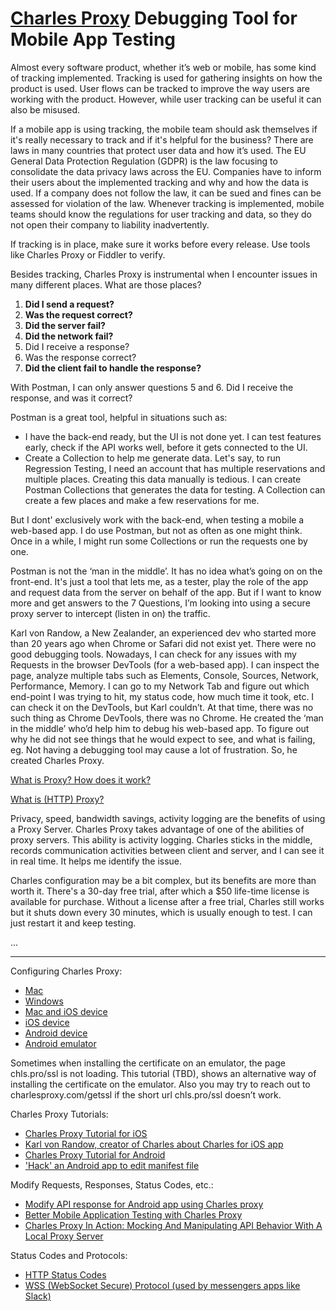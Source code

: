 # [Charles Proxy](https://www.charlesproxy.com/overview/about-charles/) Debugging Tool for Mobile App Testing

Almost every software product, whether it’s web or mobile, has some kind of tracking implemented. Tracking is used for gathering insights on how the product is used. User flows can be tracked to improve the way users are working with the product. However, while user tracking can be useful it can also be misused.

If a mobile app is using tracking, the mobile team should ask themselves if it's really necessary to track and if it's helpful for the business? There are laws in many countries that protect user data and how it’s used. The EU General Data Protection Regulation (GDPR) is the law focusing to consolidate the data privacy laws across the EU. Companies have to inform their users about the implemented tracking and why and how the data is used. If a company does not follow the law, it can be sued and fines can be assessed for violation of the law. Whenever tracking is implemented, mobile teams should know the regulations for user tracking and data, so they do not open their company to liability inadvertently.

If tracking is in place, make sure it works before every release. Use tools like Charles Proxy or Fiddler to verify.

Besides tracking, Charles Proxy is instrumental when I encounter issues in many different places. What are those places?

1. **Did I send a request?**
2. **Was the request correct?**
3. **Did the server fail?**
4. **Did the network fail?**
5. Did I receive a response?
6. Was the response correct?
7. **Did the client fail to handle the response?**

With Postman, I can only answer questions 5 and 6. Did I receive the response, and was it correct? 

Postman is a great tool, helpful in situations such as:
- I have the back-end ready, but the UI is not done yet. I can test features early, check if the API works well, before it gets connected to the UI.
- Create a Collection to help me generate data. Let's say, to run Regression Testing, I need an account that has multiple reservations and multiple places. Creating this data manually is tedious. I can create Postman Collections that generates the data for testing. A Collection can create a few places and make a few reservations for me.

But I dont' exclusively work with the back-end, when testing a mobile a web-based app. I do use Postman, but not as often as one might think. Once in a while, I might run some Collections or run the requests one by one.

Postman is not the ‘man in the middle’. It has no idea what’s going on on the front-end. It's just a tool that lets me, as a tester, play the role of the app and request data from the server on behalf of the app. 
But if I want to know more and get answers to the 7 Questions, I’m looking into using a secure proxy server to intercept (listen in on) the traffic.

Karl von Randow, a New Zealander, an experienced dev who started more than 20 years ago when Chrome or Safari did not exist yet. There were no good debugging tools. Nowadays, I can check for any issues with my Requests in the browser DevTools (for a web-based app). I can inspect the page, analyze multiple tabs such as Elements, Console, Sources, Network, Performance, Memory. I can go to my Network Tab and figure out which end-point I was trying to hit, my status code, how much time it took, etc. I can check it on the DevTools, but Karl couldn’t. At that time, there was no such thing as Chrome DevTools, there was no Chrome. He created the ‘man in the middle’ who’d help him to debug his web-based app. To figure out why he did not see things that he would expect to see, and what is failing, eg. Not having a debugging tool may cause a lot of frustration. So, he created Charles Proxy.

[What is Proxy? How does it work?](https://github.com/lana-20/proxy-server#readme)

[What is (HTTP) Proxy?](https://github.com/lana-20/ssl-tls-http-https/blob/main/README.md)

Privacy, speed, bandwidth savings, activity logging are the benefits of using a Proxy Server. Charles Proxy takes advantage of one of the abilities of proxy servers. This ability is activity logging. Charles sticks in the middle, records communication activities between client and server, and I can see it in real time. It helps me identify the issue.

Charles configuration may be a bit complex, but its benefits are more than worth it. There's a 30-day free trial, after which a $50 life-time license is available for purchase. Without a license after a free trial, Charles still works but it shuts down every 30 minutes, which is usually enough to test. I can just restart it and keep testing.


...



___

Configuring Charles Proxy:

- [Mac]()
- [Windows]()
- [Mac and iOS device](https://youtu.be/vtSLoCC299U)
- [iOS device]()
- [Android device]()
- [Android emulator]()

Sometimes when installing the certificate on an emulator, the page chls.pro/ssl is not loading. This tutorial (TBD), shows an alternative way of installing the certificate on the emulator. 
Also you may try to reach out to charlesproxy.com/getssl if the short url chls.pro/ssl doesn’t work.


Charles Proxy Tutorials:

- [Charles Proxy Tutorial for iOS](https://www.raywenderlich.com/1827524-charles-proxy-tutorial-for-ios)
- [Karl von Randow, creator of Charles about Charles for iOS app](https://www.youtube.com/watch?v=RWotEyTeJhc )
- [Charles Proxy Tutorial for Android](https://medium.com/@daptronic/the-android-emulator-and-charles-proxy-a-love-story-595c23484e02)
- ['Hack' an Android app to edit manifest file](https://medium.com/@ferrygunawan/debug-ssl-traffic-with-charles-proxy-872aedb228d)

Modify Requests, Responses, Status Codes, etc.:

- [Modify API response for Android app using Charles proxy](https://medium.com/@IlyaEremin/modify-api-response-for-android-app-with-charles-181a822cfc24)
- [Better Mobile Application Testing with Charles Proxy](http://www.testeffective.com/better-mobile-app-testing-with-charles-proxy/)
- [Charles Proxy In Action: Mocking And Manipulating API Behavior With A Local Proxy Server](https://www.thinktecture.com/en/tools/debugging-proxies-mocking-manipulating-api-charles-in-action/)

Status Codes and Protocols:

- [HTTP Status Codes](https://www.restapitutorial.com/httpstatuscodes.html)
- [WSS (WebSocket Secure) Protocol (used by messengers apps like Slack)](https://devcenter.heroku.com/articles/websocket-security)




